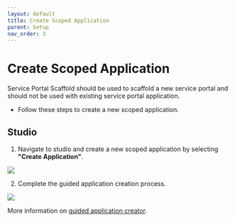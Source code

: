 ```yaml
---
layout: default
title: Create Scoped Application
parent: Setup
nav_order: 3
---
```


# Create Scoped Application
Service Portal Scaffold should be used to scaffold a new service portal and should not be used with existing service portal application.

- Follow these steps to create a new scoped application.

## Studio
1. Navigate to studio and create a new scoped application by selecting __"Create Application"__.

<a href="https://asc2683.github.io/sn-scaffold-doc/images/sp-scaffold-scoped-app1.gif">
  <img src="https://asc2683.github.io/sn-scaffold-doc/images/sp-scaffold-scoped-app1.gif">
</a>

2. Complete the guided application creation process.

<a href="https://asc2683.github.io/sn-scaffold-doc/images/sp-scaffold-scoped-app2.gif">
  <img src="https://asc2683.github.io/sn-scaffold-doc/images/sp-scaffold-scoped-app2.gif">
</a>

More information on [guided application creator](https://docs.servicenow.com/bundle/paris-application-development/page/build/guided-app-creator/concept/guided-app-creator.html).